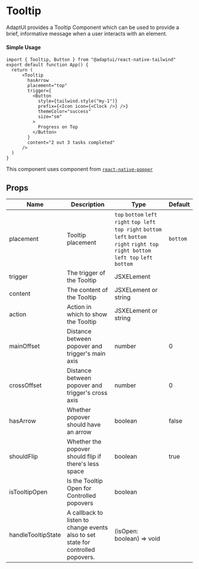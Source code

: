 # Tooltip

AdaptUI provides a Tooltip Component which can be used to provide a brief,
informative message when a user interacts with an element.

#### Simple Usage

```
import { Tooltip, Button } from "@adaptui/react-native-tailwind"
export default function App() {
  return (
      <Tooltip
        hasArrow
        placement="top"
        trigger={
          <Button
            style={tailwind.style("my-1")}
            prefix={<Icon icon={<Clock />} />}
            themeColor="success"
            size="sm"
          >
            Progress on Top
          </Button>
        }
        content="2 out 3 tasks completed"
      />
  )
}
```

This component uses <Popover> component from
[`react-native-popper`](https://github.com/intergalacticspacehighway/react-native-popper)

## Props

| Name               | Description                                                                      | Type                                                                                                                                  | Default  |
| ------------------ | -------------------------------------------------------------------------------- | ------------------------------------------------------------------------------------------------------------------------------------- | -------- |
| placement          | Tooltip placement                                                                | `top` `bottom` `left` `right` `top left` `top right` `bottom left` `bottom right` `right top` `right bottom` `left top` `left bottom` | `bottom` |
| trigger            | The trigger of the Tooltip                                                       | JSXELement                                                                                                                            |          |
| content            | The content of the Tooltip                                                       | JSXELement or string                                                                                                                  |          |
| action             | Action in which to show the Tooltip                                              | JSXELement or string                                                                                                                  |          |
| mainOffset         | Distance between popover and trigger's main axis                                 | number                                                                                                                                | 0        |
| crossOffset        | Distance between popover and trigger's cross axis                                | number                                                                                                                                | 0        |
| hasArrow           | Whether popover should have an arrow                                             | boolean                                                                                                                               | false    |
| shouldFlip         | Whether the popover should flip if there's less space                            | boolean                                                                                                                               | true     |
| isTooltipOpen      | Is the Tooltip Open for Controlled popovers                                      | boolean                                                                                                                               |          |
| handleTooltipState | A callback to listen to change events also to set state for controlled popovers. | (isOpen: boolean) => void                                                                                                             |          |
